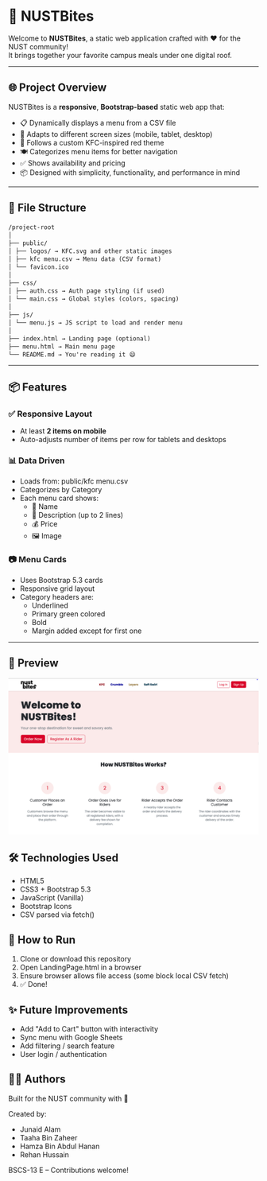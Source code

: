 # 🍔 NUSTBites

Welcome to **NUSTBites**, a static web application crafted with ❤️ for the NUST community!  
It brings together your favorite campus meals under one digital roof.

---

## 🌐 Project Overview

NUSTBites is a **responsive**, **Bootstrap-based** static web app that:

- 📋 Dynamically displays a menu from a CSV file
- 📱 Adapts to different screen sizes (mobile, tablet, desktop)
- 🎨 Follows a custom KFC-inspired red theme
- 🍽️ Categorizes menu items for better navigation
- ✅ Shows availability and pricing
- 📦 Designed with simplicity, functionality, and performance in mind

---

## 📁 File Structure

```
/project-root
│
├── public/
│ ├── logos/ → KFC.svg and other static images
│ ├── kfc menu.csv → Menu data (CSV format)
│ └── favicon.ico
│
├── css/
│ ├── auth.css → Auth page styling (if used)
│ └── main.css → Global styles (colors, spacing)
│
├── js/
│ └── menu.js → JS script to load and render menu
│
├── index.html → Landing page (optional)
├── menu.html → Main menu page
└── README.md → You're reading it 😄
```

---

## 📦 Features

### ✅ Responsive Layout

- At least **2 items on mobile**
- Auto-adjusts number of items per row for tablets and desktops

### 📊 Data Driven

- Loads from: public/kfc menu.csv
- Categorizes by Category
- Each menu card shows:
  - 🍔 Name
  - 📄 Description (up to 2 lines)
  - 💰 Price
  - 🖼️ Image

### 📷 Menu Cards

- Uses Bootstrap 5.3 cards
- Responsive grid layout
- Category headers are:
  - Underlined
  - Primary green colored
  - Bold
  - Margin added except for first one

---

## 📸 Preview

![NUSTBites Preview](public/screenshots/01.png)

## 🛠️ Technologies Used

- HTML5
- CSS3 + Bootstrap 5.3
- JavaScript (Vanilla)
- Bootstrap Icons
- CSV parsed via fetch()

## 🚀 How to Run

1. Clone or download this repository
2. Open LandingPage.html in a browser
3. Ensure browser allows file access (some block local CSV fetch)
4. ✅ Done!

## ✨ Future Improvements

- Add "Add to Cart" button with interactivity
- Sync menu with Google Sheets
- Add filtering / search feature
- User login / authentication

## 👨‍💻 Authors

Built for the NUST community with 💚

Created by:

- Junaid Alam
- Taaha Bin Zaheer
- Hamza Bin Abdul Hanan
- Rehan Hussain

BSCS-13 E – Contributions welcome!
